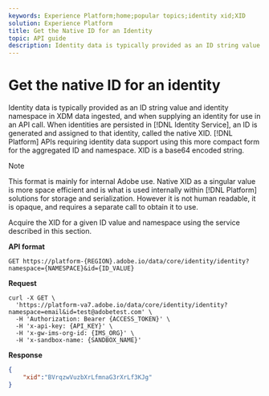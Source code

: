 ```yaml
---
keywords: Experience Platform;home;popular topics;identity xid;XID
solution: Experience Platform
title: Get the Native ID for an Identity
topic: API guide
description: Identity data is typically provided as an ID string value and identity namespace in XDM data ingested, and when supplying an identity for use in an API call. When identities are persisted in Identity Service, an ID is generated and assigned to that identity, called the native XID. Platform APIs requiring identity data support using this more compact form for the aggregated ID and namespace. XID is a base64 encoded string.
---
```


# Get the native ID for an identity 

Identity data is typically provided as an ID string value and identity namespace in XDM data ingested, and when supplying an identity for use in an API call. When identities are persisted in [!DNL Identity Service], an ID is generated and assigned to that identity, called the native XID. [!DNL Platform] APIs requiring identity data support using this more compact form for the aggregated ID and namespace. XID is a base64 encoded string.

>[!NOTE]
>
>This format is mainly for internal Adobe use. Native XID as a singular value is more space efficient and is what is used internally within [!DNL Platform] solutions for storage and serialization. However it is not human readable, it is opaque, and requires a separate call to obtain it to use.

Acquire the XID for a given ID value and namespace using the service described in this section.

**API format**

```http
GET https://platform-{REGION}.adobe.io/data/core/identity/identity?namespace={NAMESPACE}&id={ID_VALUE}
```

**Request**

```shell
curl -X GET \
  'https://platform-va7.adobe.io/data/core/identity/identity?namespace=email&id=test@adobetest.com' \
  -H 'Authorization: Bearer {ACCESS_TOKEN}' \
  -H 'x-api-key: {API_KEY}' \
  -H 'x-gw-ims-org-id: {IMS_ORG}' \
  -H 'x-sandbox-name: {SANDBOX_NAME}'
```

**Response**

```json
{
    "xid":"BVrqzwVuzbXrLfmnaG3rXrLf3KJg"
}
```
